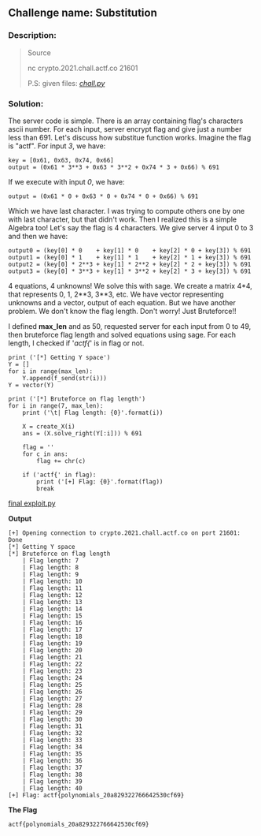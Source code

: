 ## Challenge name:	Substitution

### Description:
> Source
> 
> nc crypto.2021.chall.actf.co 21601
> 
> P.S: given files: *[chall.py](./chall.py)*

### Solution:

The server code is simple. There is an array containing flag's characters ascii number. For each input, server encrypt flag and give just a number less than 691. Let's discuss how substitue function works. Imagine the flag is "actf". For input *3*, we have:

    key = [0x61, 0x63, 0x74, 0x66]
    output = (0x61 * 3**3 + 0x63 * 3**2 + 0x74 * 3 + 0x66) % 691

If we execute with input *0*, we have:

    output = (0x61 * 0 + 0x63 * 0 + 0x74 * 0 + 0x66) % 691

Which we have last character. I was trying to compute others one by one with last character, but that didn't work. Then I realized this is a simple Algebra too! Let's say the flag is 4 characters. We give server 4 input 0 to 3 and then we have:

    output0 = (key[0] * 0    + key[1] * 0    + key[2] * 0 + key[3]) % 691
    output1 = (key[0] * 1    + key[1] * 1    + key[2] * 1 + key[3]) % 691
    output2 = (key[0] * 2**3 + key[1] * 2**2 + key[2] * 2 + key[3]) % 691
    output3 = (key[0] * 3**3 + key[1] * 3**2 + key[2] * 3 + key[3]) % 691

4 equations, 4 unknowns! We solve this with sage. We create a matrix 4*4, that represents 0, 1, 2\*\*3, 3\*\*3, etc. We have vector representing unknowns and a vector, output of each equation. But we have another problem. We don't know the flag length. Don't worry! Just Bruteforce!! 

I defined **max_len** and as 50, requested server for each input from 0 to 49, then bruteforce flag length and solved equations using sage. For each length, I checked if '*actf{*' is in flag or not.

    print ('[*] Getting Y space')
    Y = []
    for i in range(max_len):
        Y.append(f_send(str(i)))
    Y = vector(Y)
        
    print ('[*] Bruteforce on flag length')
    for i in range(7, max_len):
        print ('\t| Flag length: {0}'.format(i))
        
        X = create_X(i)
        ans = (X.solve_right(Y[:i])) % 691
        
        flag = ''
        for c in ans:
            flag += chr(c)

        if ('actf{' in flag):
            print ('[+] Flag: {0}'.format(flag))
            break

[final exploit.py](./exploit.py)

**Output**

    [+] Opening connection to crypto.2021.chall.actf.co on port 21601: Done
    [*] Getting Y space
    [*] Bruteforce on flag length
        | Flag length: 7
        | Flag length: 8
        | Flag length: 9
        | Flag length: 10
        | Flag length: 11
        | Flag length: 12
        | Flag length: 13
        | Flag length: 14
        | Flag length: 15
        | Flag length: 16
        | Flag length: 17
        | Flag length: 18
        | Flag length: 19
        | Flag length: 20
        | Flag length: 21
        | Flag length: 22
        | Flag length: 23
        | Flag length: 24
        | Flag length: 25
        | Flag length: 26
        | Flag length: 27
        | Flag length: 28
        | Flag length: 29
        | Flag length: 30
        | Flag length: 31
        | Flag length: 32
        | Flag length: 33
        | Flag length: 34
        | Flag length: 35
        | Flag length: 36
        | Flag length: 37
        | Flag length: 38
        | Flag length: 39
        | Flag length: 40
    [+] Flag: actf{polynomials_20a829322766642530cf69}


**The Flag**

    actf{polynomials_20a829322766642530cf69}
